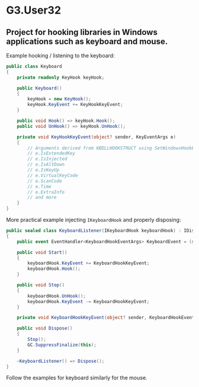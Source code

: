 # G3.User32
## Project for hooking libraries in Windows applications such as keyboard and mouse.

Example hooking / listening to the keyboard:
```csharp
public class Keyboard
{
    private readonly KeyHook keyHook;

    public Keyboard()
    {
        keyHook = new KeyHook();
        keyHook.KeyEvent += KeyHookKeyEvent;
    }

    public void Hook() => keyHook.Hook();
    public void UnHook() => keyHook.UnHook();

    private void KeyHookKeyEvent(object? sender, KeyEventArgs e)
    {
        // Arguments derived from KBDLLHOOKSTRUCT using SetWindowsHookExA hooking WH_KEYBOARD_LL and parsing KBDLLHOOKSTRUCTFlags
        // e.IsExtendedKey
        // e.IsInjected
        // e.IsAltDown
        // e.IsKeyUp
        // e.VirtualKeyCode
        // e.ScanCode
        // e.Time
        // e.ExtraInfo
        // and more
    }
}
```

More practical example injecting ```IKeyboardHook``` and properly disposing:
```csharp
public sealed class KeyboardListener(IKeyboardHook keyboardHook) : IDisposable
{
    public event EventHandler<KeyboardHookEventArgs> KeyboardEvent = (sender, e) => { };

    public void Start()
    {
        keyboardHook.KeyEvent += KeyboardHookKeyEvent;
        keyboardHook.Hook();
    }

    public void Stop()
    {
        keyboardHook.UnHook();
        keyboardHook.KeyEvent -= KeyboardHookKeyEvent;
    }

    private void KeyboardHookKeyEvent(object? sender, KeyboardHookEventArgs e) => KeyEvent(this, e);

    public void Dispose()
    {
        Stop();
        GC.SuppressFinalize(this);
    }

    ~KeyboardListener() => Dispose();
}
```

Follow the examples for keyboard similarly for the mouse.